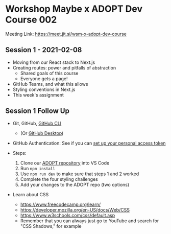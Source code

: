 # Workshop Maybe x ADOPT Dev Course 002

Meeting Link: https://meet.jit.si/wsm-x-adopt-dev-course

## Session 1 - 2021-02-08
- Moving from our React stack to Next.js
- Creating routes: power and pitfalls of abstraction
  - Shared goals of this course
  - Everyone gets a page! 
- GitHub Teams, and what this allows
- Styling conventions in Next.js
- This week's assignment

## Session 1 Follow Up
- Git, GitHub, [GitHub CLI](https://cli.github.com/)
  - (Or [GitHub Desktop](https://desktop.github.com/))
- GitHub Authentication: See if you can [set up your personal access token](https://docs.github.com/en/github/authenticating-to-github/creating-a-personal-access-token)
- Steps:
  1. Clone our [ADOPT repository](https://github.com/workshop-maybe/adopt) into VS Code
  2. Run ```npm install```
  3. Use ```npm run dev``` to make sure that steps 1 and 2 worked
  4. Complete the four styling challenges
  5. Add your changes to the ADOPT repo (two options)
  
- Learn about CSS
  - https://www.freecodecamp.org/learn/
  - https://developer.mozilla.org/en-US/docs/Web/CSS
  - https://www.w3schools.com/css/default.asp
  - Remember that you can always just go to YouTube and search for "CSS Shadows," for example
